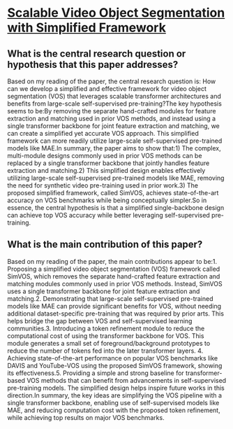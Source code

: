 # [Scalable Video Object Segmentation with Simplified Framework](https://arxiv.org/abs/2308.09903)

## What is the central research question or hypothesis that this paper addresses?

Based on my reading of the paper, the central research question is: How can we develop a simplified and effective framework for video object segmentation (VOS) that leverages scalable transformer architectures and benefits from large-scale self-supervised pre-training?The key hypothesis seems to be:By removing the separate hand-crafted modules for feature extraction and matching used in prior VOS methods, and instead using a single transformer backbone for joint feature extraction and matching, we can create a simplified yet accurate VOS approach. This simplified framework can more readily utilize large-scale self-supervised pre-trained models like MAE.In summary, the paper aims to show that:1) The complex, multi-module designs commonly used in prior VOS methods can be replaced by a single transformer backbone that jointly handles feature extraction and matching.2) This simplified design enables effectively utilizing large-scale self-supervised pre-trained models like MAE, removing the need for synthetic video pre-training used in prior work.3) The proposed simplified framework, called SimVOS, achieves state-of-the-art accuracy on VOS benchmarks while being conceptually simpler.So in essence, the central hypothesis is that a simplified single-backbone design can achieve top VOS accuracy while better leveraging self-supervised pre-training.


## What is the main contribution of this paper?

Based on my reading of the paper, the main contributions appear to be:1. Proposing a simplified video object segmentation (VOS) framework called SimVOS, which removes the separate hand-crafted feature extraction and matching modules commonly used in prior VOS methods. Instead, SimVOS uses a single transformer backbone for joint feature extraction and matching.2. Demonstrating that large-scale self-supervised pre-trained models like MAE can provide significant benefits for VOS, without needing additional dataset-specific pre-training that was required by prior arts. This helps bridge the gap between VOS and self-supervised learning communities.3. Introducing a token refinement module to reduce the computational cost of using the transformer backbone for VOS. This module generates a small set of foreground/background prototypes to reduce the number of tokens fed into the later transformer layers. 4. Achieving state-of-the-art performance on popular VOS benchmarks like DAVIS and YouTube-VOS using the proposed SimVOS framework, showing its effectiveness.5. Providing a simple and strong baseline for transformer-based VOS methods that can benefit from advancements in self-supervised pre-training models. The simplified design helps inspire future works in this direction.In summary, the key ideas are simplifying the VOS pipeline with a single transformer backbone, enabling use of self-supervised models like MAE, and reducing computation cost with the proposed token refinement, while achieving top results on major VOS benchmarks.
